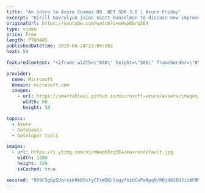 ```yaml
---
title: "An intro to Azure Cosmos DB .NET SDK 3.0 | Azure Friday"
excerpt: "Kirill Gavrylyuk joins Scott Hanselman to discuss new improvements for Azure Cosmos DB SDKs, including the new, idiomatic .NET SDK with friendlier, more intuitive programming model, better testability, better performance, .NET Standard 2.0 support, and now open sourced. [01:11] Demo Start   Azure Cosmos"
originalUrl: https://youtube.com/watch?v=mWwp6Grq5E4
type: video
price: Free
length: PT6M48S
publishedDateTime: 2019-04-24T23:00:26Z
heat: 50

featuredContent: "<iframe width=\"800\" height=\"500\" frameborder=\"0\" src=\"https://www.youtube.com/embed/mWwp6Grq5E4\" allow=\"accelerometer; autoplay; encrypted-media; gyroscope; picture-in-picture\" allowfullscreen></iframe>"

provider:
  name: Microsoft
  domain: microsoft.com
  images:
    - url: https://smartableai.github.io/microsoft-azure/assets/images/organizations/microsoft.com-50x50.jpg
      width: 50
      height: 50

topics:
  - Azure
  - Databases
  - Developer tools

images:
  - url: https://i.ytimg.com/vi/mWwp6Grq5E4/maxresdefault.jpg
    width: 1280
    height: 720
    isCached: true

secured: "R09C5gGpSUq+oik9kB6xfyCFsWQKclogyfhzOGvPwApqM/ROjd6SBHJidAF0M6bJuTMEaijDrE9mf3g96Wryzvaz0JvXlvtng/10R08rLO6gnhqr988emCGjFkibE1xgDu03nH08j22iGyAzMhzatnVRYLhKCv7OZdXjswXxIEuCkStS2iQdwuvlWeapWH1JUyORqZqChBdFlcwz/TLyLP8SOvYNVA/X2DnPJbj2cd03YQ8mykcNetKm8ZpigMAg62V7X2PxhlT08mHPGPsBlAAgAXLOKmPKd1IQPf1qV3cv8bqCePYavy9u7rH53adX/OBL3BfIaHNhb1yFbtj4Dl8Fq8Qr08jzFvB5tWcAgQWn8WrQjCgR57xHWtYZrGgMjyPIg6i5iyTs2szTC5BXCdyh/AnxX5JMjs6juJGSps0=;YABjSR3MSthQpz/pWoZAeQ=="
---
```


